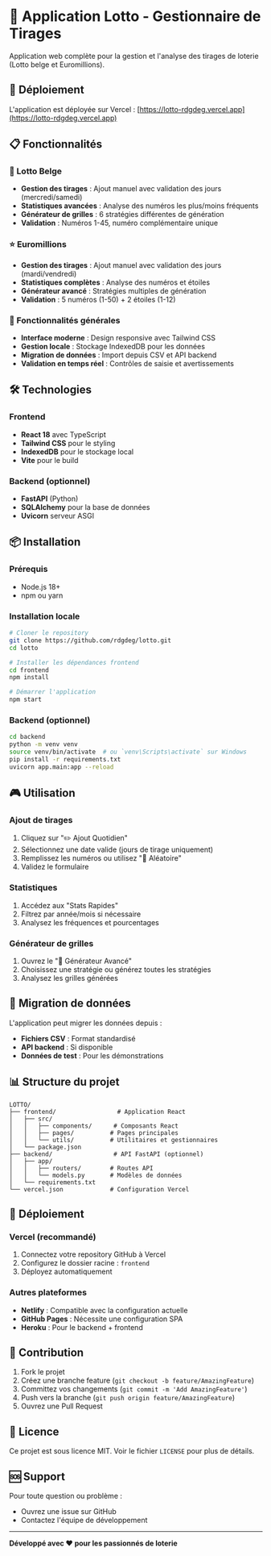 # 🎰 Application Lotto - Gestionnaire de Tirages

Application web complète pour la gestion et l'analyse des tirages de loterie (Lotto belge et Euromillions).

## 🚀 Déploiement

L'application est déployée sur Vercel : [https://lotto-rdgdeg.vercel.app](https://lotto-rdgdeg.vercel.app)

## 📋 Fonctionnalités

### 🎯 Lotto Belge
- **Gestion des tirages** : Ajout manuel avec validation des jours (mercredi/samedi)
- **Statistiques avancées** : Analyse des numéros les plus/moins fréquents
- **Générateur de grilles** : 6 stratégies différentes de génération
- **Validation** : Numéros 1-45, numéro complémentaire unique

### ⭐ Euromillions
- **Gestion des tirages** : Ajout manuel avec validation des jours (mardi/vendredi)
- **Statistiques complètes** : Analyse des numéros et étoiles
- **Générateur avancé** : Stratégies multiples de génération
- **Validation** : 5 numéros (1-50) + 2 étoiles (1-12)

### 🔧 Fonctionnalités générales
- **Interface moderne** : Design responsive avec Tailwind CSS
- **Gestion locale** : Stockage IndexedDB pour les données
- **Migration de données** : Import depuis CSV et API backend
- **Validation en temps réel** : Contrôles de saisie et avertissements

## 🛠️ Technologies

### Frontend
- **React 18** avec TypeScript
- **Tailwind CSS** pour le styling
- **IndexedDB** pour le stockage local
- **Vite** pour le build

### Backend (optionnel)
- **FastAPI** (Python)
- **SQLAlchemy** pour la base de données
- **Uvicorn** serveur ASGI

## 📦 Installation

### Prérequis
- Node.js 18+
- npm ou yarn

### Installation locale
```bash
# Cloner le repository
git clone https://github.com/rdgdeg/lotto.git
cd lotto

# Installer les dépendances frontend
cd frontend
npm install

# Démarrer l'application
npm start
```

### Backend (optionnel)
```bash
cd backend
python -m venv venv
source venv/bin/activate  # ou `venv\Scripts\activate` sur Windows
pip install -r requirements.txt
uvicorn app.main:app --reload
```

## 🎮 Utilisation

### Ajout de tirages
1. Cliquez sur "✏️ Ajout Quotidien"
2. Sélectionnez une date valide (jours de tirage uniquement)
3. Remplissez les numéros ou utilisez "🎲 Aléatoire"
4. Validez le formulaire

### Statistiques
1. Accédez aux "Stats Rapides"
2. Filtrez par année/mois si nécessaire
3. Analysez les fréquences et pourcentages

### Générateur de grilles
1. Ouvrez le "🎰 Générateur Avancé"
2. Choisissez une stratégie ou générez toutes les stratégies
3. Analysez les grilles générées

## 🔄 Migration de données

L'application peut migrer les données depuis :
- **Fichiers CSV** : Format standardisé
- **API backend** : Si disponible
- **Données de test** : Pour les démonstrations

## 📊 Structure du projet

```
LOTTO/
├── frontend/                 # Application React
│   ├── src/
│   │   ├── components/      # Composants React
│   │   ├── pages/          # Pages principales
│   │   └── utils/          # Utilitaires et gestionnaires
│   └── package.json
├── backend/                 # API FastAPI (optionnel)
│   ├── app/
│   │   ├── routers/        # Routes API
│   │   └── models.py       # Modèles de données
│   └── requirements.txt
└── vercel.json             # Configuration Vercel
```

## 🚀 Déploiement

### Vercel (recommandé)
1. Connectez votre repository GitHub à Vercel
2. Configurez le dossier racine : `frontend`
3. Déployez automatiquement

### Autres plateformes
- **Netlify** : Compatible avec la configuration actuelle
- **GitHub Pages** : Nécessite une configuration SPA
- **Heroku** : Pour le backend + frontend

## 🤝 Contribution

1. Fork le projet
2. Créez une branche feature (`git checkout -b feature/AmazingFeature`)
3. Committez vos changements (`git commit -m 'Add AmazingFeature'`)
4. Push vers la branche (`git push origin feature/AmazingFeature`)
5. Ouvrez une Pull Request

## 📝 Licence

Ce projet est sous licence MIT. Voir le fichier `LICENSE` pour plus de détails.

## 🆘 Support

Pour toute question ou problème :
- Ouvrez une issue sur GitHub
- Contactez l'équipe de développement

---

**Développé avec ❤️ pour les passionnés de loterie** 